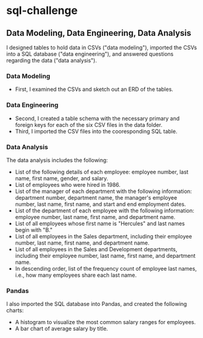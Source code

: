 # sql-challenge
## Data Modeling, Data Engineering, Data Analysis
I designed tables to hold data in CSVs ("data modeling"), imported the CSVs into a SQL database ("data engineering"), and answered questions regarding the data ("data analysis"). 
### Data Modeling
 - First, I examined the CSVs and sketch out an ERD of the tables.
### Data Engineering
 - Second, I created a table schema with the necessary primary and foreign keys for each of the six CSV files in the data folder. 
 - Third, I imported the CSV files into the cooresponding SQL table.
### Data Analysis
The data analysis includes the following:
- List of the following details of each employee: employee number, last name, first name, gender, and salary.
- List of employees who were hired in 1986.
- List of the manager of each department with the following information: department number, department name, the manager's employee number, last name, first name, and start and end employment dates.
- List of the department of each employee with the following information: employee number, last name, first name, and department name.
- List of all employees whose first name is "Hercules" and last names begin with "B."
- List of all employees in the Sales department, including their employee number, last name, first name, and department name.
- List of all employees in the Sales and Development departments, including their employee number, last name, first name, and department name.
- In descending order, list of the frequency count of employee last names, i.e., how many employees share each last name.
### Pandas
I also imported the SQL database into Pandas, and created the following charts:
- A histogram to visualize the most common salary ranges for employees.
- A bar chart of average salary by title.